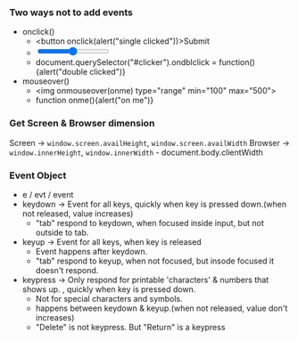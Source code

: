 ### Two ways not to add events
- onclick()
    - <button onclick(alert("single clicked"))>Submit</button>
    - <input id="clicker" type="range" min="100" max="500">
    - document.querySelector("#clicker").ondblclick = function(){alert("double clicked")}
- mouseover()
    - <img onmouseover(onme) type="range" min="100" max="500">
    - function onme(){alert("on me")}

### Get Screen & Browser dimension

Screen -> `window.screen.availHeight`, `window.screen.availWidth`
Browser -> `window.innerHeight`, `window.innerWidth`
    - document.body.clientWidth

### Event Object
- e / evt / event
- keydown -> Event for all keys, quickly when key is pressed down.(when not released, value increases)
    - "tab" respond to keydown, when focused inside input, but not outside to tab.
- keyup -> Event for all keys, when key is released
    - Event happens after keydown.
    - "tab" respond to keyup, when not focused, but insode focused it doesn't respond.
- keypress -> Only respond for printable 'characters' & numbers that shows up. , quickly when key is pressed down.
    - Not for special characters and symbols.
    - happens between keydown & keyup.(when not released, value don't increases)
    - "Delete" is not keypress. But "Return" is a keypress

